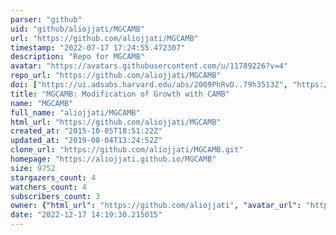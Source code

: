 ```yaml
---
parser: "github"
uid: "github/aliojjati/MGCAMB"
url: "https://github.com/aliojjati/MGCAMB"
timestamp: "2022-07-17 17:24:55.472307"
description: "Repo for MGCAMB"
avatar: "https://avatars.githubusercontent.com/u/11789226?v=4"
repo_url: "https://github.com/aliojjati/MGCAMB"
doi: ["https://ui.adsabs.harvard.edu/abs/2009PhRvD..79h3513Z", "https://ui.adsabs.harvard.edu/abs/2011ascl.soft06013H/abstract"]
title: "MGCAMB: Modification of Growth with CAMB"
name: "MGCAMB"
full_name: "aliojjati/MGCAMB"
html_url: "https://github.com/aliojjati/MGCAMB"
created_at: "2015-10-05T18:51:22Z"
updated_at: "2019-08-04T13:24:52Z"
clone_url: "https://github.com/aliojjati/MGCAMB.git"
homepage: "https://aliojjati.github.io/MGCAMB"
size: 9752
stargazers_count: 4
watchers_count: 4
subscribers_count: 3
owner: {"html_url": "https://github.com/aliojjati", "avatar_url": "https://avatars.githubusercontent.com/u/11789226?v=4", "login": "aliojjati", "type": "User"}
date: "2022-12-17 14:19:30.215015"
---
```

